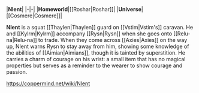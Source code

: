 |**Nlent**|
|-|-|
|**Homeworld**|[[Roshar\|Roshar]]|
|**Universe**|[[Cosmere\|Cosmere]]|

**Nlent** is a squat [[Thaylen\|Thaylen]] guard on [[Vstim\|Vstim's]] caravan. He and [[Kylrm\|Kylrm]] accompany [[Rysn\|Rysn]] when she goes onto [[Relu-na\|Relu-na]] to trade. When they come across [[Axies\|Axies]] on the way up, Nlent warns Rysn to stay away from him, showing some knowledge of the abilities of [[Aimian\|Aimians]], though it is tainted by superstition. He carries a charm of courage on his wrist: a small item that has no magical properties but serves as a reminder to the wearer to show courage and passion.



https://coppermind.net/wiki/Nlent